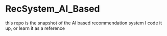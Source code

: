 # RecSystem_AI_Based
this repo is the snapshot of the AI based recommendation system I code it up, or learn it as a reference
